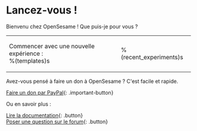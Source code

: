 # Lancez-vous !

Bienvenu chez OpenSesame ! Que puis-je pour vous ?

<table><tr><td>

Commencer avec une nouvelle expérience :<br />
%(templates)s

</td><td>

%(recent_experiments)s

</td></tr></table>

Avez-vous pensé à faire un don à OpenSesame ? C'est facile et rapide.

[Faire un don par PayPal](https://www.paypal.com/cgi-bin/webscr?cmd=_s-xclick&hosted_button_id=QEWKSAY4WMKRW){: .important-button}

Ou en savoir plus :

[Lire la documentation](http://osdoc.cogsci.nl){: .button}<br />
[Poser une question sur le forum](http://forum.cogsci.nl){: .button}<br />
